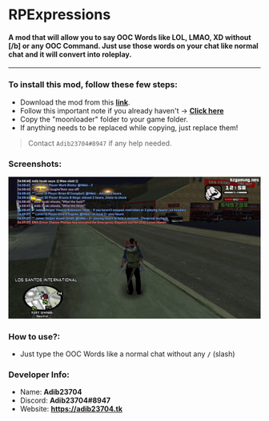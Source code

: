 # RPExpressions
#### A mod that will allow you to say OOC Words like LOL, LMAO, XD without [/b] or any OOC Command. Just use those words on your chat like normal chat and it will convert into roleplay.
-------------------------------------------------------------
### To install this mod, follow these few steps:
 - Download the mod from this [**link**](https://adib23704.github.io/DownGit/#/home?url=https://github.com/Adib23704/SAMP-Mods/tree/main/Mods/RPExpressions/moonloader&fileName=RPExpressions-by-Adib&rootDirectory=moonloader).
 - Follow this important note if you already haven't -> [**Click here**](https://github.com/Adib23704/SAMP-Mods/tree/main/Mods/README.md)
 - Copy the "moonloader" folder to your game folder.
 - If anything needs to be replaced while copying, just replace them!

> Contact `Adib23704#8947` if any help needed.
### Screenshots:
![img](https://raw.githubusercontent.com/Adib23704/SAMP-Mods/main/Mods/RPExpressions/screenshots/demo.gif)
### How to use?:
- Just type the OOC Words like a normal chat without any **`/`** (slash)
### Developer Info:
- Name: **Adib23704**
- Discord: **Adib23704#8947**
- Website: **https://adib23704.tk**